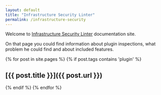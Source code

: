 ```yaml
---
layout: default
title: "Infrastructure Security Linter"
permalink: /infrastructure-security
---
```


Welcome to [Infrastructure Security Linter](https://github.com/NordCoderd/infrastructure-security) documentation site.

On that page you could find information about plugin inspections, what problem he could find and about included features.

{% for post in site.pages %}
{% if post.tags contains 'plugin' %}
## [{{ post.title }}]({{ post.url }})
{% endif %}
{% endfor %}